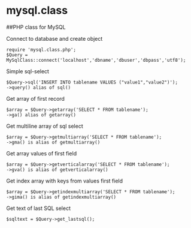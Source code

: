 mysql.class
===========

##PHP class for MySQL


Connect to database and create object

    require 'mysql.class.php';
    $Query = MySqlClass::connect('localhost','dbname','dbuser','dbpass','utf8');


Simple sql-select

    $Query->sql('INSERT INTO tablename VALUES ("value1","value2")');
    ->query() alias of sql()

Get array of first record

    $array = $Query->getarray('SELECT * FROM tablename');
    ->ga() alias of getarray()

Get multiline array of sql select

    $array = $Query->getmultiarray('SELECT * FROM tablename');
    ->gma() is alias of getmultiarray()

Get array values of first field

    $array = $Query->getverticalarray('SELECT * FROM tablename');
    ->gva() is alias of getverticalarray()

Get index array with keys from values first field

    $array = $Query->getindexmultiarray('SELECT * FROM tablename');
    ->gima() is alias of getindexmultiarray()

Get text of last SQL select

    $sqltext = $Query->get_lastsql();

